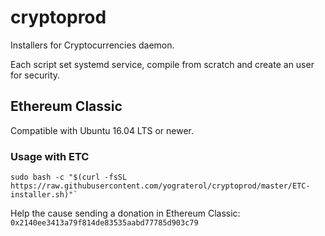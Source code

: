 # cryptoprod

Installers for Cryptocurrencies daemon.

Each script set systemd service, compile from scratch and create an user for security.

## Ethereum Classic

Compatible with Ubuntu 16.04 LTS or newer.

### Usage with ETC

```shell
sudo bash -c "$(curl -fsSL https://raw.githubusercontent.com/yograterol/cryptoprod/master/ETC-installer.sh)"`
```

Help the cause sending a donation in Ethereum Classic: `0x2140ee3413a79f814de83535aabd77785d903c79`
